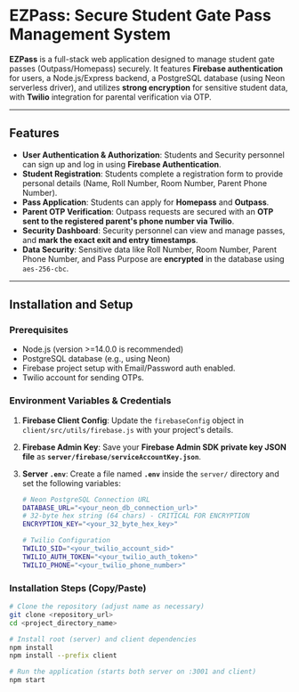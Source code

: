 # EZPass: Secure Student Gate Pass Management System

**EZPass** is a full-stack web application designed to manage student gate passes (Outpass/Homepass) securely. It features **Firebase authentication** for users, a Node.js/Express backend, a PostgreSQL database (using Neon serverless driver), and utilizes **strong encryption** for sensitive student data, with **Twilio** integration for parental verification via OTP.

---

## Features

-   **User Authentication & Authorization**: Students and Security personnel can sign up and log in using **Firebase Authentication**.
-   **Student Registration**: Students complete a registration form to provide personal details (Name, Roll Number, Room Number, Parent Phone Number).
-   **Pass Application**: Students can apply for **Homepass** and **Outpass**.
-   **Parent OTP Verification**: Outpass requests are secured with an **OTP sent to the registered parent's phone number via Twilio**.
-   **Security Dashboard**: Security personnel can view and manage passes, and **mark the exact exit and entry timestamps**.
-   **Data Security**: Sensitive data like Roll Number, Room Number, Parent Phone Number, and Pass Purpose are **encrypted** in the database using `aes-256-cbc`.

---

## Installation and Setup

### Prerequisites

-   Node.js (version >=14.0.0 is recommended)
-   PostgreSQL database (e.g., using Neon)
-   Firebase project setup with Email/Password auth enabled.
-   Twilio account for sending OTPs.

### Environment Variables & Credentials

1.  **Firebase Client Config**: Update the `firebaseConfig` object in `client/src/utils/firebase.js` with your project's details.
2.  **Firebase Admin Key**: Save your **Firebase Admin SDK private key JSON file** as **`server/firebase/serviceAccountKey.json`**.
3.  **Server `.env`**: Create a file named **`.env`** inside the `server/` directory and set the following variables:

    ```bash
    # Neon PostgreSQL Connection URL
    DATABASE_URL="<your_neon_db_connection_url>"
    # 32-byte hex string (64 chars) - CRITICAL FOR ENCRYPTION
    ENCRYPTION_KEY="<your_32_byte_hex_key>"

    # Twilio Configuration
    TWILIO_SID="<your_twilio_account_sid>"
    TWILIO_AUTH_TOKEN="<your_twilio_auth_token>"
    TWILIO_PHONE="<your_twilio_phone_number>"
    ```

### Installation Steps (Copy/Paste)

```bash
# Clone the repository (adjust name as necessary)
git clone <repository_url>
cd <project_directory_name>

# Install root (server) and client dependencies
npm install
npm install --prefix client

# Run the application (starts both server on :3001 and client)
npm start

